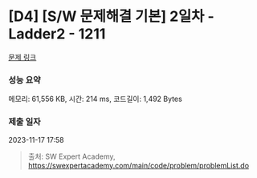 # [D4] [S/W 문제해결 기본] 2일차 - Ladder2 - 1211 

[문제 링크](https://swexpertacademy.com/main/code/problem/problemDetail.do?contestProbId=AV14BgD6AEECFAYh) 

### 성능 요약

메모리: 61,556 KB, 시간: 214 ms, 코드길이: 1,492 Bytes

### 제출 일자

2023-11-17 17:58



> 출처: SW Expert Academy, https://swexpertacademy.com/main/code/problem/problemList.do
